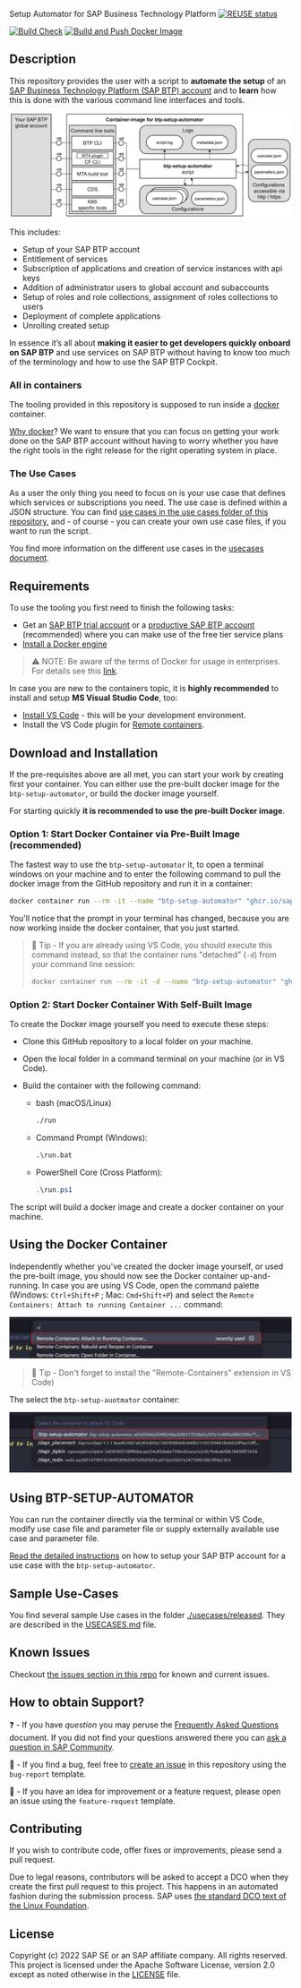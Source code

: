 Setup Automator for SAP Business Technology Platform
[![REUSE status](https://api.reuse.software/badge/github.com/SAP-samples/btp-setup-automator)](https://api.reuse.software/info/github.com/SAP-samples/btp-setup-automator)

[![Build Check](https://github.com/SAP-samples/btp-setup-automator/actions/workflows/build-quality-check.yml/badge.svg?branch=main)](https://github.com/SAP-samples/btp-setup-automator/actions/workflows/build-quality-check.yml) [![Build and Push Docker Image](https://github.com/SAP-samples/btp-setup-automator/actions/workflows/docker-build-and-push.yml/badge.svg)](https://github.com/SAP-samples/btp-setup-automator/actions/workflows/docker-build-and-push.yml)

## Description

This repository provides the user with a script to **automate the setup** of an [SAP Business Technology Platform (SAP BTP) account](https://account.hana.ondemand.com/) and to **learn** how this is done with the various command line interfaces and tools.

![architectural overview](docs/pics/overview.png)

This includes:

- Setup of your SAP BTP account
- Entitlement of services
- Subscription of applications and creation of service instances with api keys
- Addition of administrator users to global account and subaccounts
- Setup of roles and role collections, assignment of roles collections to users
- Deployment of complete applications
- Unrolling created setup

In essence it’s all about **making it easier to get developers quickly onboard on SAP BTP** and use services on SAP BTP without having to know too much of the terminology and how to use the SAP BTP Cockpit.

### All in containers

The tooling provided in this repository is supposed to run inside a [docker](https://www.docker.com/) container.

[Why docker](https://www.docker.com/why-docker)? We want to ensure that you can focus on getting your work done on the SAP BTP account without having to worry whether you have the right tools in the right release for the right operating system in place.

### The Use Cases

As a user the only thing you need to focus on is your use case that defines which services or subscriptions you need. The use case is defined within a JSON structure. You can find [use cases in the use cases folder of this repository](usecases/), and - of course - you can create your own use case files, if you want to run the script.

You find more information on the different use cases in the [usecases document](./docs/USECASES.md).

## Requirements

To use the tooling you first need to finish the following tasks:

- Get an [SAP BTP trial account](https://cockpit.hanatrial.ondemand.com/trial/#/home/trial) or a [productive SAP BTP account](https://account.hana.ondemand.com/#/home/welcome) (recommended) where you can make use of the free tier service plans
- [Install a Docker engine](https://docs.docker.com/desktop/)

> ⚠ NOTE: Be aware of the terms of Docker for usage in enterprises. For details see this [link](https://www.docker.com/blog/updating-product-subscriptions/).

In case you are new to the containers topic, it is **highly recommended** to install and setup **MS Visual Studio Code**, too:

- [Install VS Code](https://code.visualstudio.com/download) - this will be your development environment.
- Install the VS Code plugin for [Remote containers](https://marketplace.visualstudio.com/items?itemName=ms-vscode-remote.remote-containers).

## Download and Installation

If the pre-requisites above are all met, you can start your work by creating first your container. You can either use the pre-built docker image for the `btp-setup-automator`, or build the docker image yourself.

For starting quickly **it is recommended to use the pre-built Docker image**.

### Option 1: Start Docker Container via Pre-Built Image (recommended)

The fastest way to use the `btp-setup-automator` it, to open a terminal windows on your machine and to enter the following command to pull the docker image from the GitHub repository and run it in a container:

```bash
docker container run --rm -it --name "btp-setup-automator" "ghcr.io/sap-samples/btp-setup-automator:main"
```

You'll notice that the prompt in your terminal has changed, because you are now working inside the docker container, that you just started.

> 📝 Tip - If you are already using VS Code, you should execute this command instead, so that the container runs "detached" (`-d`) from your command line session:
>
> ```bash
> docker container run --rm -it -d --name "btp-setup-automator" "ghcr.io/sap-samples/btp-setup-automator:main"
> ```
>

### Option 2: Start Docker Container With Self-Built Image

To create the Docker image yourself you need to execute these steps:

- Clone this GitHub repository to a local folder on your machine.
- Open the local folder in a command terminal on your machine (or in VS Code).
- Build the container with the following command:

  - bash (macOS/Linux)

    ```bash
    ./run
    ```

  - Command Prompt (Windows):

    ```cmd
    .\run.bat
    ```

  - PowerShell Core (Cross Platform):

    ```powershell
    .\run.ps1
    ```

The script  will build a docker image and create a docker container on your machine.

## Using the Docker Container

Independently whether you've created the docker image yourself, or used the pre-built image, you should now see the Docker container up-and-running. In case you are using VS Code, open the command palette (Windows: `Ctrl+Shift+P` ; Mac: `Cmd+Shift+P`) and select the `Remote Containers: Attach to running Container ...` command:

![command in VS Code to attach it to a running container](docs/pics/quick-guide-step00.png)

> 📝 Tip - Don't forget to install the "Remote-Containers" extension in VS Code)

The select the `btp-setup-auotmator` container:

![select running container in VS Code](docs/pics/quick-guide-step01.png)

## Using BTP-SETUP-AUTOMATOR

You can run the container directly via the terminal or within VS Code, modify use case file and parameter file or supply externally available use case and parameter file.
  
[Read the detailed instructions](docs/README.md) on how to setup your SAP BTP account for a use case with the `btp-setup-automator`.

## Sample Use-Cases

You find several sample Use cases in the folder [./usecases/released](./usecases/released). They are described in the [USECASES.md](./docs/USECASES.md) file.

## Known Issues

Checkout [the issues section in this repo](https://github.com/SAP-samples/btp-setup-automator/issues) for known and current issues.

## How to obtain Support?

❓ - If you have *question* you may peruse the [Frequently Asked Questions](docs/FAQ.md) document. If you did not find your questions answered there you can [ask a question in SAP Community](https://answers.sap.com/questions/ask.html).

🐛 - If you find a bug, feel free to [create an issue](https://github.com/SAP-samples/btp-setup-automator/issues) in this repository using the `bug-report` template.

🚀 - If you have an idea for improvement or a feature request, please open an issue using the `feature-request` template.

## Contributing

If you wish to contribute code, offer fixes or improvements, please send a pull request.

Due to legal reasons, contributors will be asked to accept a DCO when they create the first pull request to this project. This happens in an automated fashion during the submission process. SAP uses [the standard DCO text of the Linux Foundation](https://developercertificate.org/).

## License

Copyright (c) 2022 SAP SE or an SAP affiliate company. All rights reserved. This project is licensed under the Apache Software License, version 2.0 except as noted otherwise in the [LICENSE](LICENSES/Apache-2.0.txt) file.
